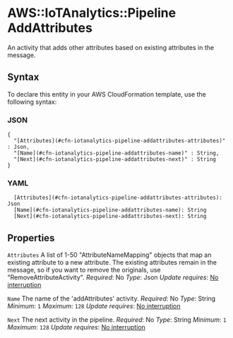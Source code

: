 # AWS::IoTAnalytics::Pipeline AddAttributes<a name="aws-properties-iotanalytics-pipeline-addattributes"></a>

An activity that adds other attributes based on existing attributes in the message\.

## Syntax<a name="aws-properties-iotanalytics-pipeline-addattributes-syntax"></a>

To declare this entity in your AWS CloudFormation template, use the following syntax:

### JSON<a name="aws-properties-iotanalytics-pipeline-addattributes-syntax.json"></a>

```
{
  "[Attributes](#cfn-iotanalytics-pipeline-addattributes-attributes)" : Json,
  "[Name](#cfn-iotanalytics-pipeline-addattributes-name)" : String,
  "[Next](#cfn-iotanalytics-pipeline-addattributes-next)" : String
}
```

### YAML<a name="aws-properties-iotanalytics-pipeline-addattributes-syntax.yaml"></a>

```
  [Attributes](#cfn-iotanalytics-pipeline-addattributes-attributes): Json
  [Name](#cfn-iotanalytics-pipeline-addattributes-name): String
  [Next](#cfn-iotanalytics-pipeline-addattributes-next): String
```

## Properties<a name="aws-properties-iotanalytics-pipeline-addattributes-properties"></a>

`Attributes`  <a name="cfn-iotanalytics-pipeline-addattributes-attributes"></a>
A list of 1\-50 "AttributeNameMapping" objects that map an existing attribute to a new attribute\.
The existing attributes remain in the message, so if you want to remove the originals, use "RemoveAttributeActivity"\.
*Required*: No
*Type*: Json
*Update requires*: [No interruption](https://docs.aws.amazon.com/AWSCloudFormation/latest/UserGuide/using-cfn-updating-stacks-update-behaviors.html#update-no-interrupt)

`Name`  <a name="cfn-iotanalytics-pipeline-addattributes-name"></a>
The name of the 'addAttributes' activity\.
*Required*: No
*Type*: String
*Minimum*: `1`
*Maximum*: `128`
*Update requires*: [No interruption](https://docs.aws.amazon.com/AWSCloudFormation/latest/UserGuide/using-cfn-updating-stacks-update-behaviors.html#update-no-interrupt)

`Next`  <a name="cfn-iotanalytics-pipeline-addattributes-next"></a>
The next activity in the pipeline\.
*Required*: No
*Type*: String
*Minimum*: `1`
*Maximum*: `128`
*Update requires*: [No interruption](https://docs.aws.amazon.com/AWSCloudFormation/latest/UserGuide/using-cfn-updating-stacks-update-behaviors.html#update-no-interrupt)
